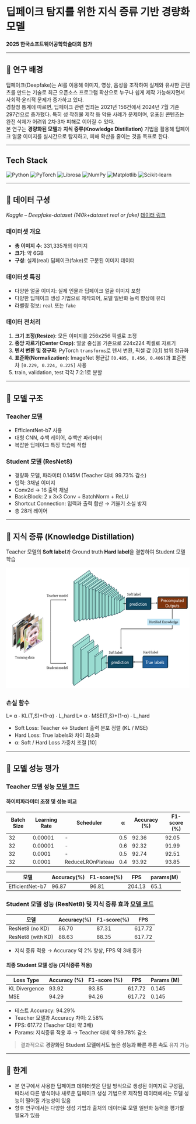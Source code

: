 # 딥페이크 탐지를 위한 지식 증류 기반 경량화 모델

**2025 한국소프트웨어공학학술대회 참가**

---

## 📰 연구 배경
딥페이크(Deepfake)는 AI를 이용해 이미지, 영상, 음성을 조작하여 실제와 유사한 콘텐츠를 만드는 기술로 최근 오픈소스 프로그램 확산으로 누구나 쉽게 제작 가능해지면서 사회적·윤리적 문제가 증가하고 있다.  
경찰청 통계에 따르면, 딥페이크 관련 범죄는 2021년 156건에서 2024년 7월 기준 297건으로 증가했다. 특히 성 착취물 제작 등 악용 사례가 문제이며, 유포된 콘텐츠는 완전 삭제가 어려워 2차·3차 피해로 이어질 수 있다.  
본 연구는 **경량화된 모델**과 **지식 증류(Knowledge Distillation)** 기법을 활용해 딥페이크 얼굴 이미지를 실시간으로 탐지하고, 피해 확산을 줄이는 것을 목표로 한다.

---

## Tech Stack

![Python](https://img.shields.io/badge/Python-3776AB?style=for-the-badge&logo=python&logoColor=white) ![PyTorch](https://img.shields.io/badge/PyTorch-EE4C2C?style=for-the-badge&logo=pytorch&logoColor=white) ![Librosa](https://img.shields.io/badge/Librosa-000000?style=for-the-badge&logo=python&logoColor=white) ![NumPy](https://img.shields.io/badge/NumPy-013243?style=for-the-badge&logo=numpy&logoColor=white) ![Matplotlib](https://img.shields.io/badge/Matplotlib-11557C?style=for-the-badge&logo=matplotlib&logoColor=white) ![Scikit-learn](https://img.shields.io/badge/scikit--learn-F7931E?style=for-the-badge&logo=scikit-learn&logoColor=white)

---

## 📰 데이터 구성

*Kaggle – Deepfake-dataset (140k+dataset real or fake)*    [데이터 링크](https://www.kaggle.com/datasets/tusharpadhy/deepfake-dataset)

### 데이터셋 개요
- **총 이미지 수**: 331,335개의 이미지
- **크기**: 약 6GB  
- **구성**: 실제(real) 딥페이크(fake)로 구분된 이미지 데이터

### 데이터셋 특징
- 다양한 얼굴 이미지: 실제 인물과 딥페이크 얼굴 이미지 포함  
- 다양한 딥페이크 생성 기법으로 제작되어, 모델 일반화 능력 향상에 유리  
- 라벨링 정보: `real` 또는 `fake`

### 데이터 전처리
1. **크기 조정(Resize)**: 모든 이미지를 256x256 픽셀로 조정  
2. **중앙 자르기(Center Crop)**: 얼굴 중심을 기준으로 224x224 픽셀로 자르기  
3. **텐서 변환 및 정규화**: PyTorch `transforms`로 텐서 변환, 픽셀 값 [0,1] 범위 정규화  
4. **표준화(Normalization)**: ImageNet 평균값 `[0.485, 0.456, 0.406]`과 표준편차 `[0.229, 0.224, 0.225]` 사용
5. train, validation, test 각각 7:2:1로 분할
---

## 📰 모델 구조

### Teacher 모델
- EfficientNet-b7 사용  
- 대형 CNN, 수백 레이어, 수백만 파라미터  
- 복잡한 딥페이크 특징 학습에 적합  

### Student 모델 (ResNet8)
- 경량화 모델, 파라미터 0.145M (Teacher 대비 99.73% 감소)  
- 입력: 3채널 이미지  
- Conv2d → 16 출력 채널  
- BasicBlock: 2 x 3x3 Conv + BatchNorm + ReLU  
- Shortcut Connection: 입력과 출력 합산 → 기울기 소실 방지  
- 총 28개 레이어

---

## 📰 지식 증류 (Knowledge Distillation)

Teacher 모델의 **Soft label**과 Ground truth **Hard label**을 결합하여 Student 모델 학습  

![지식 증류 구조](./kd_structure.png)

### 손실 함수
L= α ∙ KL(T,S)+(1-α)  ∙ L_hard 
L= α ∙ MSE(T,S)+(1-α)  ∙ L_hard   
- Soft Loss: Teacher ↔ Student 출력 분포 정렬 (KL / MSE)  
- Hard Loss: True labels와 차이 최소화  
- α: Soft / Hard Loss 가중치 조절 [10]

---

## 📰 모델 성능 평가

### Teacher 모델 성능 [모델 코드](./teacher_model)

#### 하이퍼파라미터 조정 및 성능 비교

| Batch Size | Learning Rate | Scheduler          | α   | Accuracy (%) | F1-score (%) |
|------------|---------------|------------------|-----|--------------|--------------|
| 32         | 0.00001       | -                | 0.5 | 92.36        | 92.05        |
| 32         | 0.00001       | -                | 0.6 | 92.32        | 91.99        |
| 32         | 0.0001        | -                | 0.5 | 92.74        | 92.51        |
| 32         | 0.0001        | ReduceLROnPlateau | 0.4 | 93.92        | 93.85        |


| 모델 | Accuracy(%) | F1-score(%) | FPS | params(M) |
|-------|------------|-------------|-----|----------|
| EfficientNet-b7 | 96.87 | 96.81 | 204.13 | 65.1 |

### Student 모델 성능 (ResNet8) 및 지식 증류 효과 [모델 코드](./student_KD)

| 모델 | Accuracy(%) | F1-score(%) | FPS |
|-------|------------|-------------|-----|
| ResNet8 (no KD) | 86.70 | 87.31 | 617.72 |
| ResNet8 (with KD) | 88.63 | 88.35 | 617.72 |

- 지식 증류 적용 → Accuracy 약 2% 향상, FPS 약 3배 증가  

#### 최종 Student 모델 성능 (지식증류 적용)

| Loss Type       | Accuracy (%) | F1-score (%) | FPS     | Params (M) |
|-----------------|--------------|--------------|---------|------------|
| KL Divergence   | 93.92        | 93.85        | 617.72  | 0.145      |
| MSE             | 94.29        | 94.26        | 617.72  | 0.145      |

- 테스트 Accuracy: 94.29%  
- Teacher 모델과 Accuracy 차이: 2.58%  
- FPS: 617.72 (Teacher 대비 약 3배)
- Params: 지식증류 적용 후 → Teacher 대비 약 99.78% 감소
> 결과적으로 **경량화된 Student 모델에서도 높은 성능과 빠른 추론 속도** 유지 가능

---
## 📰 한계

- 본 연구에서 사용한 딥페이크 데이터셋은 단일 방식으로 생성된 이미지로 구성됨, 따라서 다른 방식이나 새로운 딥페이크 생성 기법으로 제작된 데이터에서는 모델 성능이 떨어질 가능성이 있음  
- 향후 연구에서는 다양한 생성 기법과 출처의 데이터로 모델 일반화 능력을 평가할 필요가 있음
